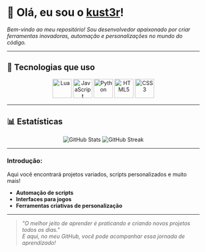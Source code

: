 # 👋 Olá, eu sou o [kust3r](https://github.com/kust3r)!
_Bem-vindo ao meu repositório! Sou desenvolvedor apaixonado por criar ferramentas inovadoras, automação e personalizações no mundo do código._  

---

## 🚀 Tecnologias que uso

<div align="center">
  <img src="https://upload.wikimedia.org/wikipedia/commons/thumb/c/cf/Lua-Logo.svg/250px-Lua-Logo.svg.png" height="50" alt="Lua" />
  <img src="https://cdn.jsdelivr.net/gh/devicons/devicon/icons/javascript/javascript-original.svg" height="50" alt="JavaScript" />
  <img src="https://cdn.jsdelivr.net/gh/devicons/devicon/icons/python/python-original.svg" height="50" alt="Python" />
  <img src="https://cdn.jsdelivr.net/gh/devicons/devicon/icons/html5/html5-original.svg" height="50" alt="HTML5" />
  <img src="https://cdn.jsdelivr.net/gh/devicons/devicon/icons/css3/css3-original.svg" height="50" alt="CSS3" />
</div>

---

## 📊 Estatísticas

<div align="center">
  <img src="https://github-readme-stats.vercel.app/api?username=kust3r&show_icons=true&theme=radical" alt="GitHub Stats" />
  <img src="https://github-readme-streak-stats.herokuapp.com/?user=kust3r&theme=radical" alt="GitHub Streak" />
</div>

---

### Introdução:  
Aqui você encontrará projetos variados, scripts personalizados e muito mais!

- **Automação de scripts**
- **Interfaces para jogos**
- **Ferramentas criativas de personalização**

---

> _"O melhor jeito de aprender é praticando e criando novos projetos todos os dias."_  
> _E aqui, no meu GitHub, você pode acompanhar essa jornada de aprendizado!_
